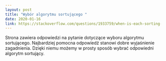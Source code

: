 ```yaml
---
layout: post
title: "Wybór algorytmu sortującego "
date: 2020-01-16
link: https://stackoverflow.com/questions/1933759/when-is-each-sorting-algorithm-used
---
```

Strona zawiera odpowiedzi na pytanie dotyczące wyboru algorytmu sortującego. Najbardziej pomocna odpowiedź stanowi dobre wyjaśnienie zagadnienia. Dzięki niemu możemy w prosty sposób wybrać odpowiedni algorytm sortujący. 
